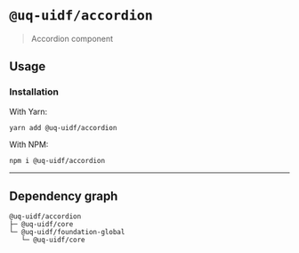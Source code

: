 # `@uq-uidf/accordion`

> Accordion component

## Usage

### Installation

With Yarn:
```shell
yarn add @uq-uidf/accordion
```

With NPM:
```shell
npm i @uq-uidf/accordion
```

---

## Dependency graph

```shell
@uq-uidf/accordion
├─ @uq-uidf/core
└─ @uq-uidf/foundation-global
   └─ @uq-uidf/core
```
